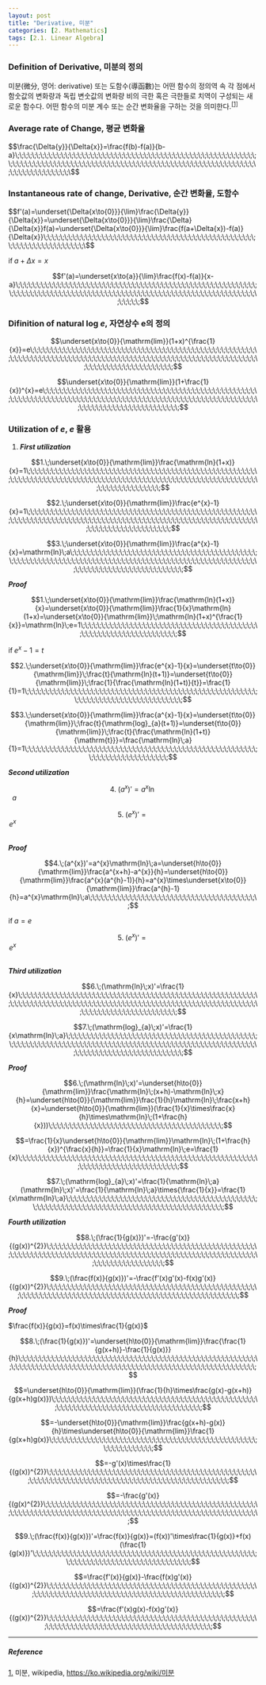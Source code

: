 ```yaml
---
layout: post
title: "Derivative, 미분"
categories: [2. Mathematics]
tags: [2.1. Linear Algebra]
---
```



### Definition of Derivative, 미분의 정의

미분(微分, 영어: derivative) 또는 도함수(導函數)는 어떤 함수의 정의역 속 각 점에서 함숫값의 변화량과 독립 변숫값의 변화량 비의 극한 혹은 극한들로 치역이 구성되는 새로운 함수다. 어떤 함수의 미분 계수 또는 순간 변화율을 구하는 것을 의미한다.<sup><a href="#footnote_1_1" name="footnote_1_2">[1]</a></sup>

### Average rate of Change, 평균 변화율

$$\frac{\Delta{y}}{\Delta{x}}=\frac{f(b)-f(a)}{b-a}\;\;\;\;\;\;\;\;\;\;\;\;\;\;\;\;\;\;\;\;\;\;\;\;\;\;\;\;\;\;\;\;\;\;\;\;\;\;\;\;\;\;\;\;\;\;\;\;\;\;\;\;\;\;\;\;\;\;\;\;\;\;\;\;\;\;\;\;\;\;\;\;\;\;\;\;\;\;\;\;\;\;\;\;\;\;\;\;\;\;\;\;\;\;\;\;\;\;\;\;\;\;\;\;\;\;\;\;\;\;\;\;\;\;\;\;\;\;\;\;\;\;\;\;\;\;\;\;\;\;\;\;\$$

### Instantaneous rate of change, Derivative, 순간 변화율, 도함수

$$f'(a)=\underset{\Delta{x\to{0}}}{\lim}\frac{\Delta{y}}{\Delta{x}}=\underset{\Delta{x\to{0}}}{\lim}\frac{\Delta}{\Delta{x}}f(a)=\underset{\Delta{x\to{0}}}{\lim}\frac{f(a+\Delta{x})-f(a)}{\Delta{x}}\;\;\;\;\;\;\;\;\;\;\;\;\;\;\;\;\;\;\;\;\;\;\;\;\;\;\;\;\;\;\;\;\;\;\;\;\;\;\;\;\;\;\;\;\;\;\;\;\;\;\;\;\;\;\;\;\;\;\;\;\;\;\;\;\;\;\;\;\;\$$

$\mathrm{if}\;a+\Delta{x}=x$

$$f'(a)=\underset{x\to{a}}{\lim}\frac{f(x)-f(a)}{x-a}\;\;\;\;\;\;\;\;\;\;\;\;\;\;\;\;\;\;\;\;\;\;\;\;\;\;\;\;\;\;\;\;\;\;\;\;\;\;\;\;\;\;\;\;\;\;\;\;\;\;\;\;\;\;\;\;\;\;\;\;\;\;\;\;\;\;\;\;\;\;\;\;\;\;\;\;\;\;\;\;\;\;\;\;\;\;\;\;\;\;\;\;\;\;\;\;\;\;\;\;\;\;\;\;\;\;\;\;\;\;\;\;\;\;\;\;\;\;\;\;\;\;\;$$

### Difinition of natural log $e$, 자연상수 e의 정의

$$\underset{x\to{0}}{\mathrm{lim}}(1+x)^{\frac{1}{x}}=e\;\;\;\;\;\;\;\;\;\;\;\;\;\;\;\;\;\;\;\;\;\;\;\;\;\;\;\;\;\;\;\;\;\;\;\;\;\;\;\;\;\;\;\;\;\;\;\;\;\;\;\;\;\;\;\;\;\;\;\;\;\;\;\;\;\;\;\;\;\;\;\;\;\;\;\;\;\;\;\;\;\;\;\;\;\;\;\;\;\;\;\;\;\;\;\;\;\;\;\;\;\;\;\;\;\;\;\;\;\;\;\;\;\;\;\;\;\;\;\;\;\;\;\;\;\;\;\;\;\;\;\;\;\;\;\;$$

$$\underset{x\to{0}}{\mathrm{lim}}(1+\frac{1}{x})^{x}=e\;\;\;\;\;\;\;\;\;\;\;\;\;\;\;\;\;\;\;\;\;\;\;\;\;\;\;\;\;\;\;\;\;\;\;\;\;\;\;\;\;\;\;\;\;\;\;\;\;\;\;\;\;\;\;\;\;\;\;\;\;\;\;\;\;\;\;\;\;\;\;\;\;\;\;\;\;\;\;\;\;\;\;\;\;\;\;\;\;\;\;\;\;\;\;\;\;\;\;\;\;\;\;\;\;\;\;\;\;\;\;\;\;\;\;\;\;\;\;\;\;\;\;\;\;\;\;\;\;\;\;\;\;\;\;\;$$

### Utilization of $e$, $e$ 활용

1. ***First utilization***

$$1.\;\underset{x\to{0}}{\mathrm{lim}}\frac{\mathrm{ln}(1+x)}{x}=1\;\;\;\;\;\;\;\;\;\;\;\;\;\;\;\;\;\;\;\;\;\;\;\;\;\;\;\;\;\;\;\;\;\;\;\;\;\;\;\;\;\;\;\;\;\;\;\;\;\;\;\;\;\;\;\;\;\;\;\;\;\;\;\;\;\;\;\;\;\;\;\;\;\;\;\;\;\;\;\;\;\;\;\;\;\;\;\;\;\;\;\;\;\;\;\;\;\;\;\;\;\;\;\;\;\;\;\;\;\;\;\;\;\;\;\;\;\;\;\;\;\;\;\;\;\;\;\;\;\;\;$$

$$2.\;\underset{x\to{0}}{\mathrm{lim}}\frac{e^{x}-1}{x}=1\;\;\;\;\;\;\;\;\;\;\;\;\;\;\;\;\;\;\;\;\;\;\;\;\;\;\;\;\;\;\;\;\;\;\;\;\;\;\;\;\;\;\;\;\;\;\;\;\;\;\;\;\;\;\;\;\;\;\;\;\;\;\;\;\;\;\;\;\;\;\;\;\;\;\;\;\;\;\;\;\;\;\;\;\;\;\;\;\;\;\;\;\;\;\;\;\;\;\;\;\;\;\;\;\;\;\;\;\;\;\;\;\;\;\;\;\;\;\;\;\;\;\;\;\;\;\;\;\;\;\;\;\;\;\;\;$$

$$3.\;\underset{x\to{0}}{\mathrm{lim}}\frac{a^{x}-1}{x}=\mathrm{ln}\;a\;\;\;\;\;\;\;\;\;\;\;\;\;\;\;\;\;\;\;\;\;\;\;\;\;\;\;\;\;\;\;\;\;\;\;\;\;\;\;\;\;\;\;\;\;\;\;\;\;\;\;\;\;\;\;\;\;\;\;\;\;\;\;\;\;\;\;\;\;\;\;\;\;\;\;\;\;\;\;\;\;\;\;\;\;\;\;\;\;\;\;\;\;\;\;\;\;\;\;\;\;\;\;\;\;\;\;\;\;\;\;\;\;\;\;\;\;\;\;\;\;\;\;\;\;\;\;\;\;\;\;$$

***Proof***

$$1.\;\underset{x\to{0}}{\mathrm{lim}}\frac{\mathrm{ln}(1+x)}{x}=\underset{x\to{0}}{\mathrm{lim}}\frac{1}{x}\mathrm{ln}(1+x)=\underset{x\to{0}}{\mathrm{lim}}\;\mathrm{ln}(1+x)^{\frac{1}{x}}=\mathrm{ln}\;e=1\;\;\;\;\;\;\;\;\;\;\;\;\;\;\;\;\;\;\;\;\;\;\;\;\;\;\;\;\;\;\;\;\;\;\;\;\;\;\;\;\;\;\;\;\;\;\;\;\;\;\;\;\;\;\;\;\;\;\;\;\;\;\;\;\;\;$$

$\mathrm{if}\;e^{x}-1=t$

$$2.\;\underset{x\to{0}}{\mathrm{lim}}\frac{e^{x}-1}{x}=\underset{t\to{0}}{\mathrm{lim}}\;\frac{t}{\mathrm{ln}(t+1)}=\underset{t\to{0}}{\mathrm{lim}}\;\frac{1}{\frac{\mathrm{ln}(1+t)}{t}}=\frac{1}{1}=1\;\;\;\;\;\;\;\;\;\;\;\;\;\;\;\;\;\;\;\;\;\;\;\;\;\;\;\;\;\;\;\;\;\;\;\;\;\;\;\;\;\;\;\;\;\;\;\;\;\;\;\;\;\;\;\;\;\;\;\;\;\;\;\;\;\;\;\;\;\;\;\;\;\;\;\;\;\;\;\;\;\;$$

$$3.\;\underset{x\to{0}}{\mathrm{lim}}\frac{a^{x}-1}{x}=\underset{t\to{0}}{\mathrm{lim}}\;\frac{t}{\mathrm{log}_{a}(t+1)}=\underset{t\to{0}}{\mathrm{lim}}\;\frac{t}{\frac{\mathrm{ln}(1+t)}{\mathrm{t}}}=\frac{\mathrm{ln}\;a}{1}=1\;\;\;\;\;\;\;\;\;\;\;\;\;\;\;\;\;\;\;\;\;\;\;\;\;\;\;\;\;\;\;\;\;\;\;\;\;\;\;\;\;\;\;\;\;\;\;\;\;\;\;\;\;\;\;\;\;\;\;\;\;\;\;\;\;\;\;\;\;\;\;\;\;\;\;$$

***Second utilization***

$$4.\;(a^{x})'=a^{x}\mathrm{ln}\;a\;\;\;\;\;\;\;\;\;\;\;\;\;\;\;\;\;\;\;\;\;\;\;\;\;\;\;\;\;\;\;\;\;\;\;\;\;\;\;\;\;\;\;\;\;\;\;\;\;\;\;\;\;\;\;\;\;\;\;\;\;\;\;\;\;\;\;\;\;\;\;\;\;\;\;\;\;\;\;\;\;\;\;\;\;\;\;\;\;\;\;\;\;\;\;\;\;\;\;\;\;\;\;\;\;\;\;\;\;\;\;\;\;\;\;\;\;\;\;\;\;\;\;\;\;\;\;\;\;\;\;\;\;\;\;\;\;$$

$$5.\;(e^{x})'=e^{x}\;\;\;\;\;\;\;\;\;\;\;\;\;\;\;\;\;\;\;\;\;\;\;\;\;\;\;\;\;\;\;\;\;\;\;\;\;\;\;\;\;\;\;\;\;\;\;\;\;\;\;\;\;\;\;\;\;\;\;\;\;\;\;\;\;\;\;\;\;\;\;\;\;\;\;\;\;\;\;\;\;\;\;\;\;\;\;\;\;\;\;\;\;\;\;\;\;\;\;\;\;\;\;\;\;\;\;\;\;\;\;\;\;\;\;\;\;\;\;\;\;\;\;\;\;\;\;\;\;\;\;\;\;\;\;\;\;\;\;\;\;\;\;$$

***Proof***

$$4.\;(a^{x})'=a^{x}\mathrm{ln}\;a=\underset{h\to{0}}{\mathrm{lim}}\frac{a^{x+h}-a^{x}}{h}=\underset{h\to{0}}{\mathrm{lim}}\frac{a^{x}(a^{h}-1)}{h}=a^{x}\times\underset{x\to{0}}{\mathrm{lim}}\frac{a^{h}-1}{h}=a^{x}\mathrm{ln}\;a\;\;\;\;\;\;\;\;\;\;\;\;\;\;\;\;\;\;\;\;\;\;\;\;\;\;\;\;\;\;\;\;\;\;\;\;\;\;\;\;\;$$

$\mathrm{if}\;a=e$

$$5.\;(e^{x})'=e^{x}\;\;\;\;\;\;\;\;\;\;\;\;\;\;\;\;\;\;\;\;\;\;\;\;\;\;\;\;\;\;\;\;\;\;\;\;\;\;\;\;\;\;\;\;\;\;\;\;\;\;\;\;\;\;\;\;\;\;\;\;\;\;\;\;\;\;\;\;\;\;\;\;\;\;\;\;\;\;\;\;\;\;\;\;\;\;\;\;\;\;\;\;\;\;\;\;\;\;\;\;\;\;\;\;\;\;\;\;\;\;\;\;\;\;\;\;\;\;\;\;\;\;\;\;\;\;\;\;\;\;\;\;\;\;\;\;\;\;\;\;\;\;\;$$

***Third utilization***

$$6.\;(\mathrm{ln}\;x)'=\frac{1}{x}\;\;\;\;\;\;\;\;\;\;\;\;\;\;\;\;\;\;\;\;\;\;\;\;\;\;\;\;\;\;\;\;\;\;\;\;\;\;\;\;\;\;\;\;\;\;\;\;\;\;\;\;\;\;\;\;\;\;\;\;\;\;\;\;\;\;\;\;\;\;\;\;\;\;\;\;\;\;\;\;\;\;\;\;\;\;\;\;\;\;\;\;\;\;\;\;\;\;\;\;\;\;\;\;\;\;\;\;\;\;\;\;\;\;\;\;\;\;\;\;\;\;\;\;\;\;\;\;\;\;\;\;\;\;\;\;\;\;\;\;\;$$

$$7.\;(\mathrm{log}_{a}\;x)'=\frac{1}{x\mathrm{ln}\;a}\;\;\;\;\;\;\;\;\;\;\;\;\;\;\;\;\;\;\;\;\;\;\;\;\;\;\;\;\;\;\;\;\;\;\;\;\;\;\;\;\;\;\;\;\;\;\;\;\;\;\;\;\;\;\;\;\;\;\;\;\;\;\;\;\;\;\;\;\;\;\;\;\;\;\;\;\;\;\;\;\;\;\;\;\;\;\;\;\;\;\;\;\;\;\;\;\;\;\;\;\;\;\;\;\;\;\;\;\;\;\;\;\;\;\;\;\;\;\;\;\;\;\;\;\;\;\;\;\;\;\;\;$$

***Proof***

$$6.\;(\mathrm{ln}\;x)'=\underset{h\to{0}}{\mathrm{lim}}\frac{\mathrm{ln}\;(x+h)-\mathrm{ln}\;x}{h}=\underset{h\to{0}}{\mathrm{lim}}\frac{1}{h}\mathrm{ln}\;\frac{x+h}{x}=\underset{h\to{0}}{\mathrm{lim}}(\frac{1}{x}\times\frac{x}{h}\times\mathrm{ln}\;(1+\frac{h}{x}))\;\;\;\;\;\;\;\;\;\;\;\;\;\;\;\;\;\;\;\;\;\;\;\;\;\;\;\;\;\;\;\;\;\;\;\;\;\;\;\;\;\;$$

$$=\frac{1}{x}\underset{h\to{0}}{\mathrm{lim}}\mathrm{ln}\;(1+\frac{h}{x})^{\frac{x}{h}}=\frac{1}{x}\mathrm{ln}\;e=\frac{1}{x}\;\;\;\;\;\;\;\;\;\;\;\;\;\;\;\;\;\;\;\;\;\;\;\;\;\;\;\;\;\;\;\;\;\;\;\;\;\;\;\;\;\;\;\;\;\;\;\;\;\;\;\;\;\;\;\;\;\;\;\;\;\;\;\;\;\;\;\;\;\;\;\;\;\;\;\;\;\;\;\;\;\;$$

$$7.\;(\mathrm{log}_{a}\;x)'=\frac{1}{\mathrm{ln}\;a}(\mathrm{ln}\;x)'=\frac{1}{\mathrm{ln}\;a}\times{\frac{1}{x}}=\frac{1}{x\mathrm{ln}\;a}\;\;\;\;\;\;\;\;\;\;\;\;\;\;\;\;\;\;\;\;\;\;\;\;\;\;\;\;\;\;\;\;\;\;\;\;\;\;\;\;\;\;\;\;\;\;\;\;\;\;\;\;\;\;\;\;\;\;\;\;\;\;\;\;\;\;\;\;\;\;\;\;\;\;\;\;\;\;\;\;\;\;\;\;\;\;\;\;\;\;\;\;$$

***Fourth utilization***

$$8.\;(\frac{1}{g(x)})'=-\frac{g'(x)}{(g(x))^{2}}\;\;\;\;\;\;\;\;\;\;\;\;\;\;\;\;\;\;\;\;\;\;\;\;\;\;\;\;\;\;\;\;\;\;\;\;\;\;\;\;\;\;\;\;\;\;\;\;\;\;\;\;\;\;\;\;\;\;\;\;\;\;\;\;\;\;\;\;\;\;\;\;\;\;\;\;\;\;\;\;\;\;\;\;\;\;\;\;\;\;\;\;\;\;\;\;\;\;\;\;\;\;\;\;\;\;\;\;\;\;\;\;\;\;\;\;\;\;\;\;\;\;\;\;\;\;\;\;$$

$$9.\;(\frac{f(x)}{g(x)})'=-\frac{f'(x)g'(x)-f(x)g'(x)}{(g(x))^{2}}\;\;\;\;\;\;\;\;\;\;\;\;\;\;\;\;\;\;\;\;\;\;\;\;\;\;\;\;\;\;\;\;\;\;\;\;\;\;\;\;\;\;\;\;\;\;\;\;\;\;\;\;\;\;\;\;\;\;\;\;\;\;\;\;\;\;\;\;\;\;\;\;\;\;\;\;\;\;\;\;\;\;\;\;\;\;\;\;\;\;\;\;\;\;\;\;\;\;\;\;\;\;\;\;$$

***Proof***

$\frac{f(x)}{g(x)}=f(x)\times\frac{1}{g(x)}$

$$8.\;(\frac{1}{g(x)})'=\underset{h\to{0}}{\mathrm{lim}}\frac{\frac{1}{g(x+h)}-\frac{1}{g(x)}}{h}\;\;\;\;\;\;\;\;\;\;\;\;\;\;\;\;\;\;\;\;\;\;\;\;\;\;\;\;\;\;\;\;\;\;\;\;\;\;\;\;\;\;\;\;\;\;\;\;\;\;\;\;\;\;\;\;\;\;\;\;\;\;\;\;\;\;\;\;\;\;\;\;\;\;\;\;\;\;\;\;\;\;\;\;\;\;\;\;\;\;\;\;\;\;\;\;\;\;\;\;\;\;\;\;\;\;\;\;\;\;\;\;\;\;\;\;\;$$

$$=\underset{h\to{0}}{\mathrm{lim}}(\frac{1}{h}\times\frac{g(x)-g(x+h)}{g(x+h)g(x)})\;\;\;\;\;\;\;\;\;\;\;\;\;\;\;\;\;\;\;\;\;\;\;\;\;\;\;\;\;\;\;\;\;\;\;\;\;\;\;\;\;\;\;\;\;\;\;\;\;\;\;\;\;\;\;\;\;\;\;\;\;\;\;\;\;\;\;\;\;\;\;\;\;\;\;\;\;\;\;\;\;\;\;\;\;$$

$$=-\underset{h\to{0}}{\mathrm{lim}}\frac{g(x+h)-g(x)}{h}\times\underset{h\to{0}}{\mathrm{lim}}\frac{1}{g(x+h)g(x)}\;\;\;\;\;\;\;\;\;\;\;\;\;\;\;\;\;\;\;\;\;\;\;\;\;\;\;\;\;\;\;\;\;\;\;\;\;\;\;\;\;\;\;\;\;\;\;\;\;\;\;\;\;\;\;\;\;\;\;\;\;\;$$

$$=-g'(x)\times\frac{1}{(g(x))^{2}}\;\;\;\;\;\;\;\;\;\;\;\;\;\;\;\;\;\;\;\;\;\;\;\;\;\;\;\;\;\;\;\;\;\;\;\;\;\;\;\;\;\;\;\;\;\;\;\;\;\;\;\;\;\;\;\;\;\;\;\;\;\;\;\;\;\;\;\;\;\;\;\;\;\;\;\;\;\;\;\;\;\;\;\;\;\;\;\;\;\;\;\;\;\;\;\;\;\;\;$$

$$=-\frac{g'(x)}{(g(x)^{2}}\;\;\;\;\;\;\;\;\;\;\;\;\;\;\;\;\;\;\;\;\;\;\;\;\;\;\;\;\;\;\;\;\;\;\;\;\;\;\;\;\;\;\;\;\;\;\;\;\;\;\;\;\;\;\;\;\;\;\;\;\;\;\;\;\;\;\;\;\;\;\;\;\;\;\;\;\;\;\;\;\;\;\;\;\;\;\;\;\;\;\;\;\;\;\;\;\;\;\;\;\;\;\;\;\;\;\;\;\;\;\;\;$$

$$9.\;(\frac{f(x)}{g(x)})'=\frac{f(x)}{g(x)}=(f(x))'\times\frac{1}{g(x)}+f(x)(\frac{1}{g(x)})'\;\;\;\;\;\;\;\;\;\;\;\;\;\;\;\;\;\;\;\;\;\;\;\;\;\;\;\;\;\;\;\;\;\;\;\;\;\;\;\;\;\;\;\;\;\;\;\;\;\;\;\;\;\;\;\;\;\;\;\;\;\;\;\;\;\;\;\;\;\;\;\;\;\;\;\;\;\;\;\;\;\;\;\;$$

$$=\frac{f'(x)}{g(x)}-\frac{f(x)g'(x)}{(g(x))^{2}}\;\;\;\;\;\;\;\;\;\;\;\;\;\;\;\;\;\;\;\;\;\;\;\;\;\;\;\;\;\;\;\;\;\;\;\;\;\;\;\;\;\;\;\;\;\;\;\;\;\;\;\;\;\;\;\;\;\;\;\;\;\;\;\;\;\;\;\;\;\;\;\;\;\;\;\;\;\;\;\;\;\;\;\;\;\;\;\;\;\;\;\;\;\;\;\;\;$$

$$=\frac{f'(x)g(x)-f(x)g'(x)}{(g(x))^{2}}\;\;\;\;\;\;\;\;\;\;\;\;\;\;\;\;\;\;\;\;\;\;\;\;\;\;\;\;\;\;\;\;\;\;\;\;\;\;\;\;\;\;\;\;\;\;\;\;\;\;\;\;\;\;\;\;\;\;\;\;\;\;\;\;\;\;\;\;\;\;\;\;\;\;\;\;\;\;\;\;\;\;\;\;\;\;\;\;\;\;\;$$

---

<h5 id="reference">Reference</h5>

<a href="#footnote_1_2" name="footnote_1_1">1.</a> 미분, wikipedia, <a href="https://ko.wikipedia.org/wiki/미분">https://ko.wikipedia.org/wiki/미분</a>
